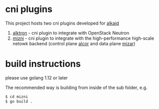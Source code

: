 # cni plugins
This project hosts two cni plugins developed for [alkaid](https://github.com/futurewei-cloud/alkaid.git)
1. [alktron](alktron) - cni plugin to integrate with OpenStack Neutron
1. [mizni](mizni) - cni plugin to integrate with the high-performance high-scale netowk backend (control plane [alcor](https://github.com/futurewei-cloud/AlcorControlAgent.git) and data plane [mizar](https://github.com/futurewei-cloud/Mizar.git)) 

# build instructions
please use golang 1.12 or later

The recommended way is building from inside of the sub folder, e.g.
```bash
$ cd mizni
$ go build .
```